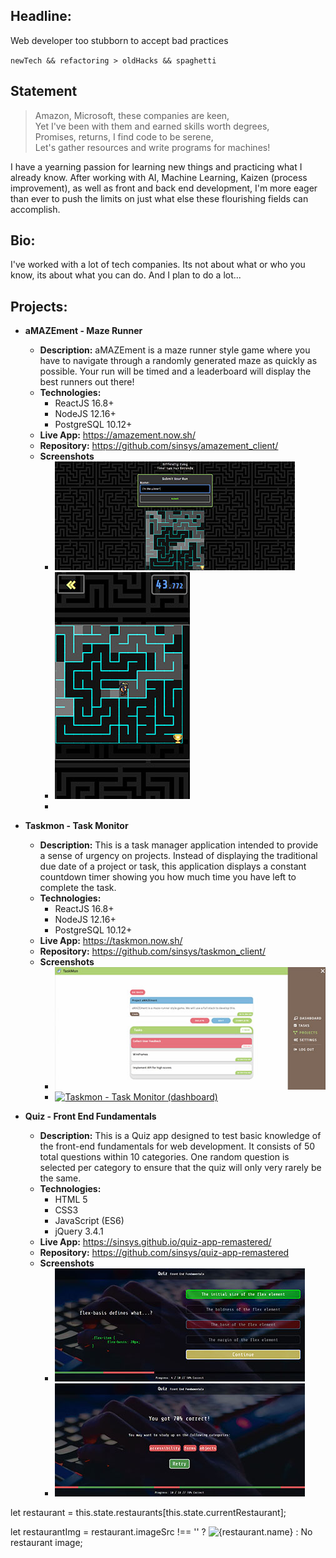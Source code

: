 ## Headline:
Web developer too stubborn to accept bad practices

`newTech && refactoring > oldHacks && spaghetti`

## Statement
> Amazon, Microsoft, these companies are keen,  
> Yet I&#39;ve been with them and earned skills worth degrees,  
> Promises, returns, I find code to be serene,  
> Let&#39;s gather resources and write programs for machines!  

I have a yearning passion for learning new things and practicing what I already know. After working with AI, Machine Learning, Kaizen (process improvement), as well as front and back end development, I&#39;m more eager than ever to push the limits on just what else these flourishing fields can accomplish.

## Bio:
I&#39;ve worked with a lot of tech companies. Its not about what or who you know, its about what you can do. And I plan to do a lot...

## Projects:
- **aMAZEment - Maze Runner**
    - **Description:**  aMAZEment is a maze runner style game where you have to navigate through a randomly generated maze as quickly as possible. Your run will be timed and a leaderboard will display the best runners out there!
    - **Technologies:** 
        - ReactJS 16.8+
        - NodeJS 12.16+
        - PostgreSQL 10.12+
    - **Live App:** https://amazement.now.sh/
    - **Repository:** https://github.com/sinsys/amazement_client/
    - **Screenshots** 
        - [![aMAZEment - Maze Runner (results)](https://github.com/sinsys/portfolio/blob/master/img/projects/amazement/thumbs/desktop-results-thumb.jpg?raw=true)](https://github.com/sinsys/portfolio/blob/master/img/projects/amazement/desktop-results-full.jpg?raw=true)
        - [![aMAZEment - Maze Runner (mid-maze)](https://github.com/sinsys/portfolio/blob/master/img/projects/amazement/thumbs/mobile-mid-maze-thumb.jpg?raw=true)](https://github.com/sinsys/portfolio/blob/master/img/projects/quiz-app/quiz-app-quiz-end-full.jpg?raw=true)  
        - 
- **Taskmon - Task Monitor**
    - **Description:**  This is a task manager application intended to provide a sense of urgency on projects. Instead of displaying the traditional due date of a project or task, this application displays a constant countdown timer showing you how much time you have left to complete the task.
    - **Technologies:** 
        - ReactJS 16.8+
        - NodeJS 12.16+
        - PostgreSQL 10.12+
    - **Live App:** https://taskmon.now.sh/
    - **Repository:** https://github.com/sinsys/taskmon_client/
    - **Screenshots** 
        - [![Taskmon - Task Monitor (project details)](https://github.com/sinsys/portfolio/blob/master/img/projects/taskmon/thumbs/desktop-project-details-thumb.jpg?raw=true)](https://github.com/sinsys/portfolio/blob/master/img/projects/taskmon/desktop-project-details-full.jpg?raw=true)
        - [![Taskmon - Task Monitor (dashboard)](https://github.com/sinsys/portfolio/blob/master/img/projects/taskmon/thumbs/mobile-dashboard-details-thumb.jpg?raw=true)](https://github.com/sinsys/portfolio/blob/master/img/projects/taskmon/mobile-dashboard-full.jpg?raw=true)

- **Quiz - Front End Fundamentals**
    - **Description:**  This is a Quiz app designed to test basic knowledge of the front-end fundamentals for web development. It consists of 50 total questions within 10 categories. One random question is selected per category to ensure that the quiz will only very rarely be the same.
    - **Technologies:** 
        - HTML 5
        - CSS3
        - JavaScript (ES6)
        - jQuery 3.4.1
    - **Live App:** https://sinsys.github.io/quiz-app-remastered/
    - **Repository:** https://github.com/sinsys/quiz-app-remastered
    - **Screenshots** 
        - [![Quiz - Front End Fundamentals (mid quiz)](https://github.com/sinsys/portfolio/blob/master/img/projects/quiz-app/thumbs/quiz-app-mid-quiz-thumb.jpg?raw=true)](https://github.com/sinsys/portfolio/blob/master/img/projects/quiz-app/quiz-app-mid-quiz-full.jpg?raw=true)
        - [![Quiz - Front End Fundamentals (finished)](https://github.com/sinsys/portfolio/blob/master/img/projects/quiz-app/thumbs/quiz-app-quiz-end-thumb.jpg?raw=true)](https://github.com/sinsys/portfolio/master/img/projects/quiz-app/quiz-app-quiz-end-full.jpg?raw=true)

let restaurant = this.state.restaurants[this.state.currentRestaurant];

let restaurantImg = restaurant.imageSrc !== ''
  ? <img src={restaurant.imageSrc} alt={restaurant.name} />
  : <span>No restaurant image</span>;